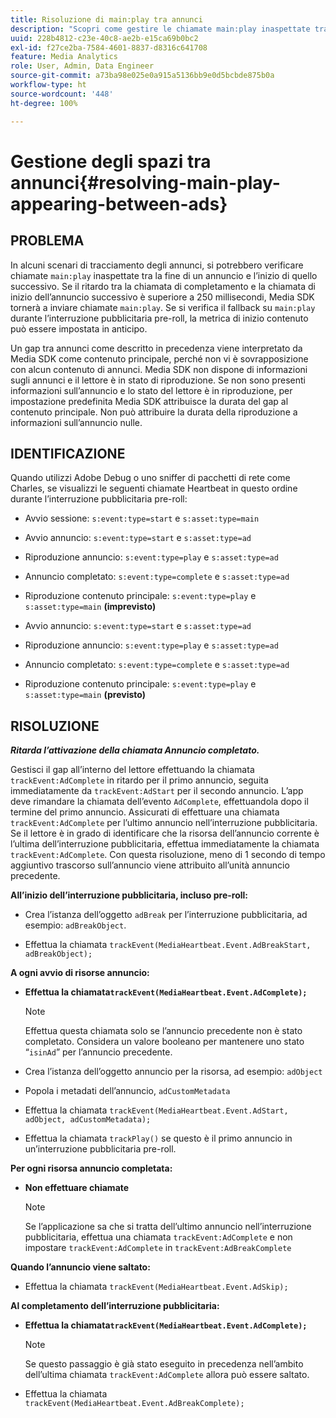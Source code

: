 ```yaml
---
title: Risoluzione di main:play tra annunci
description: "Scopri come gestire le chiamate main:play inaspettate tra gli annunci."
uuid: 228b4812-c23e-40c8-ae2b-e15ca69b0bc2
exl-id: f27ce2ba-7584-4601-8837-d8316c641708
feature: Media Analytics
role: User, Admin, Data Engineer
source-git-commit: a73ba98e025e0a915a5136bb9e0d5bcbde875b0a
workflow-type: ht
source-wordcount: '448'
ht-degree: 100%

---
```



# Gestione degli spazi tra annunci{#resolving-main-play-appearing-between-ads}

## PROBLEMA

In alcuni scenari di tracciamento degli annunci, si potrebbero verificare chiamate `main:play` inaspettate tra la fine di un annuncio e l’inizio di quello successivo. Se il ritardo tra la chiamata di completamento e la chiamata di inizio dell’annuncio successivo è superiore a 250 millisecondi, Media SDK tornerà a inviare chiamate `main:play`. Se si verifica il fallback su `main:play` durante l’interruzione pubblicitaria pre-roll, la metrica di inizio contenuto può essere impostata in anticipo.

Un gap tra annunci come descritto in precedenza viene interpretato da Media SDK come contenuto principale, perché non vi è sovrapposizione con alcun contenuto di annunci. Media SDK non dispone di informazioni sugli annunci e il lettore è in stato di riproduzione. Se non sono presenti informazioni sull’annuncio e lo stato del lettore è in riproduzione, per impostazione predefinita Media SDK attribuisce la durata del gap al contenuto principale. Non può attribuire la durata della riproduzione a informazioni sull’annuncio nulle.

## IDENTIFICAZIONE

Quando utilizzi Adobe Debug o uno sniffer di pacchetti di rete come Charles, se visualizzi le seguenti chiamate Heartbeat in questo ordine durante l’interruzione pubblicitaria pre-roll:

* Avvio sessione: `s:event:type=start` e `s:asset:type=main`
* Avvio annuncio: `s:event:type=start` e `s:asset:type=ad`
* Riproduzione annuncio: `s:event:type=play` e `s:asset:type=ad`
* Annuncio completato: `s:event:type=complete` e `s:asset:type=ad`
* Riproduzione contenuto principale: `s:event:type=play` e `s:asset:type=main` **(imprevisto)**

* Avvio annuncio: `s:event:type=start` e `s:asset:type=ad`
* Riproduzione annuncio: `s:event:type=play` e `s:asset:type=ad`
* Annuncio completato: `s:event:type=complete` e `s:asset:type=ad`
* Riproduzione contenuto principale: `s:event:type=play` e `s:asset:type=main` **(previsto)**

## RISOLUZIONE

***Ritarda l’attivazione della chiamata Annuncio completato.***

Gestisci il gap all’interno del lettore effettuando la chiamata `trackEvent:AdComplete` in ritardo per il primo annuncio, seguita immediatamente da `trackEvent:AdStart` per il secondo annuncio. L’app deve rimandare la chiamata dell’evento `AdComplete`, effettuandola dopo il termine del primo annuncio. Assicurati di effettuare una chiamata `trackEvent:AdComplete` per l’ultimo annuncio nell’interruzione pubblicitaria. Se il lettore è in grado di identificare che la risorsa dell’annuncio corrente è l’ultima dell’interruzione pubblicitaria, effettua immediatamente la chiamata `trackEvent:AdComplete`. Con questa risoluzione, meno di 1 secondo di tempo aggiuntivo trascorso sull’annuncio viene attribuito all’unità annuncio precedente.

**All’inizio dell’interruzione pubblicitaria, incluso pre-roll:**

* Crea l’istanza dell’oggetto `adBreak` per l’interruzione pubblicitaria, ad esempio: `adBreakObject`.

* Effettua la chiamata `trackEvent(MediaHeartbeat.Event.AdBreakStart, adBreakObject);`

**A ogni avvio di risorse annuncio:**

* **Effettua la chiamata`trackEvent(MediaHeartbeat.Event.AdComplete);`**

   >[!NOTE]
   >
   >Effettua questa chiamata solo se l’annuncio precedente non è stato completato. Considera un valore booleano per mantenere uno stato “`isinAd`” per l’annuncio precedente.

* Crea l’istanza dell’oggetto annuncio per la risorsa, ad esempio: `adObject`
* Popola i metadati dell’annuncio, `adCustomMetadata`
* Effettua la chiamata `trackEvent(MediaHeartbeat.Event.AdStart, adObject, adCustomMetadata);`
* Effettua la chiamata `trackPlay()` se questo è il primo annuncio in un’interruzione pubblicitaria pre-roll.

**Per ogni risorsa annuncio completata:**

* **Non effettuare chiamate**

   >[!NOTE]
   >
   >Se l’applicazione sa che si tratta dell’ultimo annuncio nell’interruzione pubblicitaria, effettua una chiamata `trackEvent:AdComplete` e non impostare `trackEvent:AdComplete` in `trackEvent:AdBreakComplete`

**Quando l’annuncio viene saltato:**

* Effettua la chiamata `trackEvent(MediaHeartbeat.Event.AdSkip);`

**Al completamento dell’interruzione pubblicitaria:**

* **Effettua la chiamata`trackEvent(MediaHeartbeat.Event.AdComplete);`**

   >[!NOTE]
   >
   >Se questo passaggio è già stato eseguito in precedenza nell’ambito dell’ultima chiamata `trackEvent:AdComplete` allora può essere saltato.

* Effettua la chiamata `trackEvent(MediaHeartbeat.Event.AdBreakComplete);`
